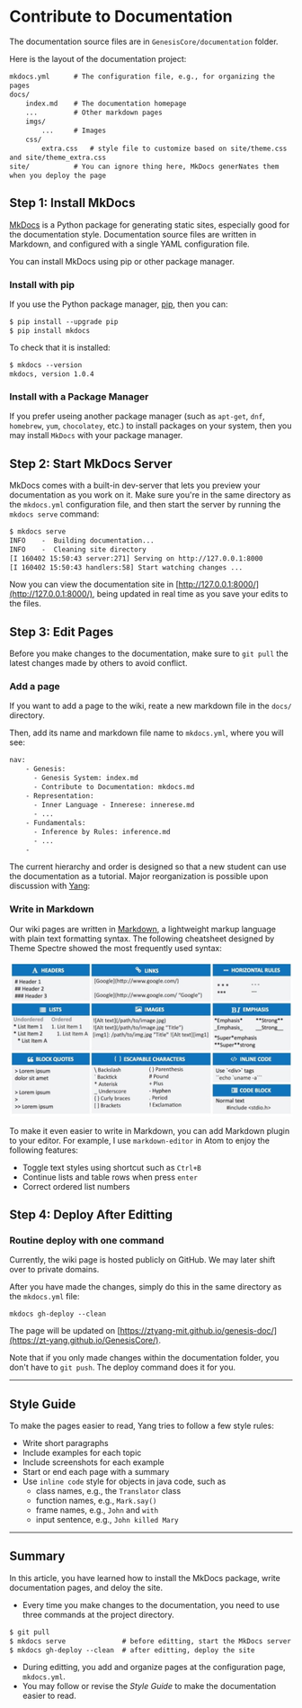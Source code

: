 # Contribute to Documentation

The documentation source files are in `GenesisCore/documentation` folder.

Here is the layout of the documentation project:

    mkdocs.yml      # The configuration file, e.g., for organizing the pages
    docs/
        index.md    # The documentation homepage
        ...         # Other markdown pages
        imgs/
            ...     # Images
        css/
            extra.css   # style file to customize based on site/theme.css and site/theme_extra.css
    site/           # You can ignore thing here, MkDocs generNates them when you deploy the page


## Step 1: Install MkDocs

[MkDocs](https://www.mkdocs.org/#mkdocs) is a Python package for generating static sites, especially good for the documentation style. Documentation source files are written in Markdown, and configured with a single YAML configuration file.

You can install MkDocs using pip or other package manager.

### Install with pip

If you use the Python package manager, [pip](https://pip.readthedocs.io/en/stable/installing/), then you can:

```
$ pip install --upgrade pip
$ pip install mkdocs
```

To check that it is installed:

```
$ mkdocs --version
mkdocs, version 1.0.4
```

### Install with a Package Manager

If you prefer useing another package manager (such as `apt-get`, `dnf`, `homebrew`, `yum`, `chocolatey`, etc.) to install packages on your system, then you may install `MkDocs` with your package manager.


## Step 2: Start MkDocs Server

MkDocs comes with a built-in dev-server that lets you preview your documentation as you work on it. Make sure you're in the same directory as the `mkdocs.yml` configuration file, and then start the server by running the `mkdocs serve` command:

```
$ mkdocs serve
INFO    -  Building documentation...
INFO    -  Cleaning site directory
[I 160402 15:50:43 server:271] Serving on http://127.0.0.1:8000
[I 160402 15:50:43 handlers:58] Start watching changes ...
```

<!--- mkdocs serve --dev-addr '127.0.0.1:9000' --->

Now you can view the documentation site in [http://127.0.0.1:8000/](http://127.0.0.1:8000/), being updated in real time as you save your edits to the files.

## Step 3: Edit Pages

Before you make changes to the documentation, make sure to `git pull` the latest changes made by others to avoid conflict.

### Add a page

If you want to add a page to the wiki, reate a new markdown file in the `docs/` directory.

Then, add its name and markdown file name to `mkdocs.yml`, where you will see:

```
nav:
    - Genesis:
      - Genesis System: index.md
      - Contribute to Documentation: mkdocs.md
    - Representation:
      - Inner Language - Innerese: innerese.md
      - ...
    - Fundamentals:
      - Inference by Rules: inference.md
      - ...
    -
```

The current hierarchy and order is designed so that a new student can use the documentation as a tutorial. Major reorganization is possible upon discussion with [Yang](ztyang@mit.edu):


### Write in Markdown

Our wiki pages are written in [Markdown](https://en.wikipedia.org/wiki/Markdown#Example), a lightweight markup language with plain text formatting syntax. The following cheatsheet designed by Theme Spectre showed the most frequently used syntax:

![markdown](imgs/markdown.jpg)

To make it even easier to write in Markdown, you can add Markdown plugin to your editor. For example, I use `markdown-editor` in Atom to enjoy the following features:

* Toggle text styles using shortcut such as `Ctrl+B`
* Continue lists and table rows when press `enter`
* Correct ordered list numbers


## Step 4: Deploy After Editting

<!---
### Before you deploy for the first time

When you deploy, the html pages will be generated into the `site/` directory.

One thing annoying is that such a footer will also be automatically generated onto every page:

![footer-default](imgs/footer-default.png)

The solution is to change the `MkDocs` python package footer file. To find out the location of the package, check the version of `MkDocs` in commandline:

```
$ mkdocs --version
mkdocs, version 1.0.4 from /miniconda3/lib/python3.7/site-packages/mkdocs (Python 3.7)
```

In `mkdocs/themes/readthedocs/footer.html`, change the following lines:

```
  Built with <a href="http://www.mkdocs.org">MkDocs</a> using a <a href="https://github.com/snide/sphinx_rtd_theme">theme</a> provided by <a href="https://readthedocs.org">Read the Docs</a>.
```
into our own footer:

```
Maintained by the Gensis Group, Computer Science and Artificial Intelligence Lab, MIT. <br>
Any questions? Contact Yang at <a href="mailto:ztyang@mit.edu">ztyang@mit.edu</a>
or Dylan at <a href="mailto:dxh@mit.edu">dxh@mit.edu</a>
```
--->

### Routine deploy with one command

Currently, the wiki page is hosted publicly on GitHub. We may later shift over to private domains.

After you have made the changes, simply do this in the same directory as the `mkdocs.yml` file:

```
mkdocs gh-deploy --clean
```

The page will be updated on [https://ztyang-mit.github.io/genesis-doc/](https://zt-yang.github.io/GenesisCore/).

Note that if you only made changes within the documentation folder, you don't have to `git push`. The deploy command does it for you.

---

## Style Guide

To make the pages easier to read, Yang tries to follow a few style rules:

* Write short paragraphs
* Include examples for each topic
* Include screenshots for each example
* Start or end each page with a summary
* Use `inline code` style for objects in java code, such as
    * class names, e.g., the `Translator` class
    * function names, e.g., `Mark.say()`
    * frame names, e.g., `John` and `with`
    * input sentence, e.g., `John killed Mary`

---

## Summary

In this article, you have learned how to install the MkDocs package, write documentation pages, and deloy the site.

* Every time you make changes to the documentation, you need to use three commands at the project directory.

```
$ git pull
$ mkdocs serve              # before editting, start the MkDocs server
$ mkdocs gh-deploy --clean  # after editting, deploy the site
```

* During editting, you add and organize pages at the configuration page, `mkdocs.yml`.
* You may follow or revise the _Style Guide_ to make the documentation easier to read.
